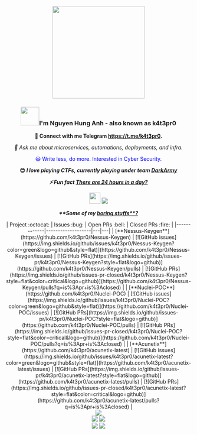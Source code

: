 <div align="center">
  <img src="https://github.com/k4t3pr0/k4t3pr0/blob/main/who_am_I__!_Black.png" width="250">
</div>

### <div align="center"><img src="https://media.giphy.com/media/v1.Y2lkPTc5MGI3NjExZndsbHBxb29jdDllejd4NjBhOTZmdXdsYXZpc2Z6cWd0cmY5dTh0OSZlcD12MV9pbnRlcm5hbF9naWZfYnlfaWQmY3Q9cw/3ohhwMDyS6rv3sB8yI/giphy.gif" width="50">I'm Nguyen Hung Anh - also known as k4t3pr0</div>

<div align="center">
  <p><strong>📝 Connect with me Telegram <a href="https://t.me/k4t3pr0">https://t.me/k4t3pr0</a>.</strong></p>
  <p><em>💬 Ask me about microservices, automations, deployments, and infra.</em></p>
  <p style="color: blue;">😃 Write less, do more. Interested in Cyber Security.</p>
  <p><strong>😍<em> I love playing CTFs, currently playing under team <a href="https://github.com/DarkArmy-ctf">DarkArmy</a></em></strong></p>
  <p><strong><em>⚡ Fun fact <span style="text-decoration: underline;">There are 24 hours in a day?</span></em></strong></p>
  <img src="https://media.giphy.com/media/xThtama8b8ZGtnMeuQ/giphy.gif" width="30">
  <img src="https://komarev.com/ghpvc/?username=k4t3pr0">
</div>
<div align="center">
<p><strong><em>**Some of my <span style="text-decoration: underline;">boring stuffs**?</span></em></strong></p>
|      Project :octocat:   |     Issues :bug:   | Open PRs :bell:  | Closed PRs :fire:  |
|-------------|-------------------|---|---|
| [**Nessus-Keygen**](https://github.com/k4t3pr0/Nessus-Keygen) | [![GitHub issues](https://img.shields.io/github/issues/k4t3pr0/Nessus-Keygen?color=green&logo=github&style=flat)](https://github.com/k4t3pr0/Nessus-Keygen/issues) | [![GitHub PRs](https://img.shields.io/github/issues-pr/k4t3pr0/Nessus-Keygen?style=flat&logo=github)](https://github.com/k4t3pr0/Nessus-Keygen/pulls)  | [![GitHub PRs](https://img.shields.io/github/issues-pr-closed/k4t3pr0/Nessus-Keygen?style=flat&color=critical&logo=github)](https://github.com/k4t3pr0/Nessus-Keygen/pulls?q=is%3Apr+is%3Aclosed)  |
| [**Nuclei-POC**](https://github.com/k4t3pr0/Nuclei-POC) | [![GitHub issues](https://img.shields.io/github/issues/k4t3pr0/Nuclei-POC?color=green&logo=github&style=flat)](https://github.com/k4t3pr0/Nuclei-POC/issues) | [![GitHub PRs](https://img.shields.io/github/issues-pr/k4t3pr0/Nuclei-POC?style=flat&logo=github)](https://github.com/k4t3pr0/Nuclei-POC/pulls)  | [![GitHub PRs](https://img.shields.io/github/issues-pr-closed/k4t3pr0/Nuclei-POC?style=flat&color=critical&logo=github)](https://github.com/k4t3pr0/Nuclei-POC/pulls?q=is%3Apr+is%3Aclosed)   |
| [**Acunetix**](https://github.com/k4t3pr0/acunetix-latest) | [![GitHub issues](https://img.shields.io/github/issues/k4t3pr0/acunetix-latest?color=green&logo=github&style=flat)](https://github.com/k4t3pr0/acunetix-latest/issues) | [![GitHub PRs](https://img.shields.io/github/issues-pr/k4t3pr0/acunetix-latest?style=flat&logo=github)](https://github.com/k4t3pr0/acunetix-latest/pulls)  | [![GitHub PRs](https://img.shields.io/github/issues-pr-closed/k4t3pr0/acunetix-latest?style=flat&color=critical&logo=github)](https://github.com/k4t3pr0/acunetix-latest/pulls?q=is%3Apr+is%3Aclosed)   |
</div>
<div align="center">
  <img src="http://github-profile-summary-cards.vercel.app/api/cards/profile-details?username=k4t3pr0&theme=dark">
</div>

<div align="center">
  <img src="http://github-profile-summary-cards.vercel.app/api/cards/repos-per-language?username=k4t3pr0&theme=dark">
  <img src="http://github-profile-summary-cards.vercel.app/api/cards/most-commit-language?username=k4t3pr0&theme=dark">
</div>

<div align="center">
  <img src="http://github-profile-summary-cards.vercel.app/api/cards/stats?username=k4t3pr0&theme=dark">
  <img src="http://github-profile-summary-cards.vercel.app/api/cards/productive-time?username=k4t3pr0&theme=dark&utcOffset=8">
</div>
